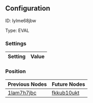 # <nil>
## Configuration
ID:  lylme68jbw

Type: EVAL 


### Settings
| Setting | Value  |
| :------------------------ | ---------------------------------------- |
 




### Position
| Previous Nodes | Future Nodes |
| :------------- | ------------ |
| [1lam7h7jbc](./1lam7h7jbc.md) | [fkkub10ukt](./fkkub10ukt.md) |